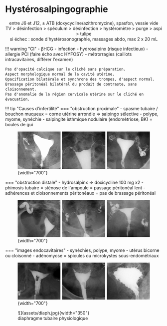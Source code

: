 # Hystérosalpingographie

<p style="text-align: center">entre J6 et J12, ± ATB (doxycycline/azithromycine), spasfon, vessie vide</br>TV > désinfection > spéculum > désinfection > hystéromètre > purge > aspi > tulipe</br>si échec : sonde d'hystérosonographie, massages abdo, max 2 x 20 mL</p>

!!! warning "CI"
    - βHCG
    - infection
    - hydrosalpinx (risque infectieux)
    - allergie PCI (faire écho avec HYFOSY)
    - métrorragies (caillots intracavitaires, différer l'examen)

```
Pas d'opacité calcique sur le cliché sans préparation.
Aspect morphologique normal de la cavité utérine.
Opacification bilatérale et synchrone des trompes, d'aspect normal.
Brassage péritonéal bilatéral du produit de contraste, sans cloisonnement.
Pas d'anomalie de la région cervicale utérine sur le cliché en évacuation.
```

!!! tip "Causes d'infertilité"
    === "obstruction proximale"
        - spasme tubaire / bouchon muqueux = corne utérine arrondie => salpingo sélective
        - polype, myome, synéchie
        - salpingite isthmique nodulaire (endométriose, BK) = boules de gui
        <figure markdown="span">
            ![](assets/prox.jpg){width="700"}
        </figure>
    === "obstruction distale"
        - hydrosalpinx => doxicycline 100 mg x2
        - phimosis tubaire = sténose de l'ampoule = passage péritonéal lent
        - adhérences et cloisonnements péritonéaux = pas de brassage péritonéal
        <figure markdown="span">
            ![](assets/distal.jpg){width="700"}
        </figure>
    === "images endocavitaires"
        - synéchies, polype, myome
        - utérus bicorne ou cloisonné
        - adénomyose = spicules ou microkystes sous-endométriaux
        <figure markdown="span">
            ![](assets/cavite.jpg){width="700"}
        </figure>

<figure markdown="span">
    ![](assets/diaph.jpg){width="350"}
    <figcaption>diaphragme tubaire physiologique</figcaption>
</figure>

